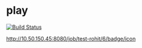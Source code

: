 # play


[![Build Status](http://10.50.150.45:8080/job/test-rohit/6/badge/icon)](http://10.50.150.45:8080/job/test-rohit/6/)

http://10.50.150.45:8080/job/test-rohit/6/badge/icon
